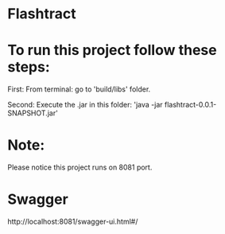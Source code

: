 # Flashtract

# To run this project follow these steps:
  First:
    From terminal: 
      go to 'build/libs' folder.
    
  Second:
    Execute the .jar in this folder: 
      'java -jar flashtract-0.0.1-SNAPSHOT.jar'

# Note: 
   Please notice this project runs on 8081 port.

# Swagger
  http://localhost:8081/swagger-ui.html#/
 
